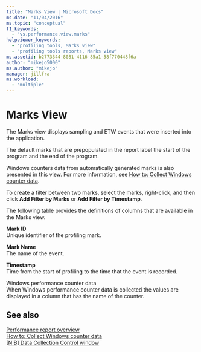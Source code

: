 ```yaml
---
title: "Marks View | Microsoft Docs"
ms.date: "11/04/2016"
ms.topic: "conceptual"
f1_keywords: 
  - "vs.performance.view.marks"
helpviewer_keywords: 
  - "profiling tools, Marks view"
  - "profiling tools reports, Marks view"
ms.assetid: b2773344-8081-4116-85a1-58f770448f6a
author: "mikejo5000"
ms.author: "mikejo"
manager: jillfra
ms.workload: 
  - "multiple"
---
```

# Marks View
The Marks view displays sampling and ETW events that were inserted into the application.  
  
 The default marks that are prepopulated in the report label the start of the program and the end of the program.  
  
 Windows counters data from automatically generated marks is also presented in this view. For more information, see [How to: Collect Windows counter data](../profiling/how-to-collect-windows-counter-data.md).  
  
 To create a filter between two marks, select the marks, right-click, and then click **Add Filter by Marks** or **Add Filter by Timestamp**.  
  
 The following table provides the definitions of columns that are available in the Marks view.  
  
 **Mark ID**  
 Unique identifier of the profiling mark.  
  
 **Mark Name**  
 The name of the event.  
  
 **Timestamp**  
 Time from the start of profiling to the time that the event is recorded.  
  
 Windows performance counter data  
 When Windows performance counter data is collected the values are displayed in a column that has the name of the counter.  
  
## See also  
 [Performance report overview](../profiling/performance-report-overview.md)   
 [How to: Collect Windows counter data](../profiling/how-to-collect-windows-counter-data.md)   
 [&#91;NIB&#93; Data Collection Control window](https://msdn.microsoft.com/98d740d8-459f-4605-bf04-fb17aafaaa8f)